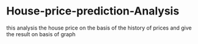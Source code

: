 # House-price-prediction-Analysis
this analysis the house price on the basis of the history  of prices and give the result on basis of graph

